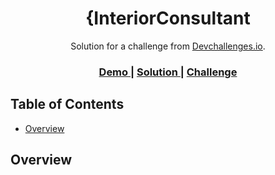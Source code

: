 <!-- Please update value in the {}  -->

<h1 align="center">{InteriorConsultant</h1>

<div align="center">
   Solution for a challenge from  <a href="http://devchallenges.io" target="_blank">Devchallenges.io</a>.
</div>

<div align="center">
  <h3>
    <a href="https://b-akanksha.github.io/InteriorConsultant/">
      Demo
    </a>
    <span> | </span>
    <a href="https://github.com/b-akanksha/InteriorConsultant">
      Solution
    </a>
    <span> | </span>
    <a href="https://devchallenges.io/challenges/Jymh2b2FyebRTUljkNcb">
      Challenge
    </a>
  </h3>
</div>

<!-- TABLE OF CONTENTS -->

## Table of Contents

- [Overview](#overview)
<!-- OVERVIEW -->

## Overview

